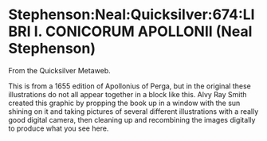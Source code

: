 
# Stephenson:Neal:Quicksilver:674:LIBRI I. CONICORUM APOLLONII (Neal Stephenson)

From the Quicksilver Metaweb.

This is from a 1655 edition of Apollonius of Perga, but in the original these illustrations do not all appear together in a block like this. Alvy Ray Smith created this graphic by propping the book up in a window with the sun shining on it and taking pictures of several different illustrations with a really good digital camera, then cleaning up and recombining the images digitally to produce what you see here.
